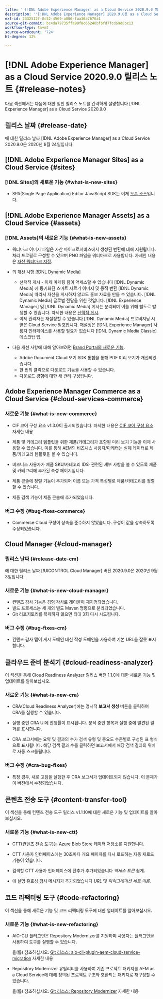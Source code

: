 ```yaml
---
title: ' [!DNL Adobe Experience Manager] as a Cloud Service 2020.9.0 릴리스의 릴리스 노트'
description: '"[!DNL Adobe Experience Manager] 2020.9.0용 as a Cloud Service 릴리스 노트"'
exl-id: 2332512f-8c52-4569-a006-faa36a7670a1
source-git-commit: bc4da79735ffa99f8c66240bfbfd7fcd69d8bc13
workflow-type: tm+mt
source-wordcount: '724'
ht-degree: 12%

---
```


# [!DNL Adobe Experience Manager] as a Cloud Service 2020.9.0 릴리스 노트  {#release-notes}

다음 섹션에서는 다음에 대한 일반 릴리스 노트를 간략하게 설명합니다 [!DNL Experience Manager] as a Cloud Service 2020.9.0

## 릴리스 날짜 {#release-date}

에 대한 릴리스 날짜 [!DNL Adobe Experience Manager] as a Cloud Service 2020.9.0은 2020년 9월 24일입니다.

## [!DNL Adobe Experience Manager Sites] as a Cloud Service {#sites}

### [!DNL Sites]의 새로운 기능 {#what-is-new-sites}

* SPA(Single Page Application) Editor JavaScript SDK는 이제 [오픈 소스](/help/implementing/developing/hybrid/reference-materials.md)입니다.

## [!DNL Adobe Experience Manager Assets] as a Cloud Service {#assets}

### [!DNL Assets]의 새로운 기능 {#what-is-new-assets}

* 워터마크 이미지 파일은 자산 마이크로서비스에서 생성된 변환에 대해 지원됩니다. 처리 프로필로 구성할 수 있으며 PNG 파일을 워터마크로 사용합니다. 자세한 내용은 [자산 워터마크 지정](/help/assets/watermark-assets.md).

* 의 개선 사항 [!DNL Dynamic Media]

   * 선택적 게시 - 이제 마케팅 팀이 액세스할 수 있습니다 [!DNL Dynamic Media] 에 동기화된 스마트 자르기 이미지 및 동적 변환 [!DNL Dynamic Media] 따라서 자산을 게시하지 않고도 홍보 자료를 만들 수 있습니다. [!DNL Dynamic Media] 글로벌 전달을 위한 것입니다. [!DNL Experience Manager] 및 [!DNL Dynamic Media] 게시는 분리되며 이를 위해 별도로 발생할 수 있습니다. 자세한 내용은 [선택적 게시](/help/assets/dynamic-media/selective-publishing.md).
   * 이제 관리자는 재설정할 수 있습니다 [!DNL Dynamic Media] 프로비저닝 시 받은 Cloud Service 암호입니다. 재설정은 [!DNL Experience Manager] 사용자 인터페이스를 사용할 필요가 없습니다 [!DNL Dynamic Media Classic] 데스크탑 앱.

* 다음 개선 사항에 대해 알아보려면 [Brand Portal의 새로운 기능](https://experienceleague.adobe.com/docs/experience-manager-brand-portal/using/introduction/whats-new.html).

   * Adobe Document Cloud 보기 SDK 통합을 통해 PDF 미리 보기가 개선되었습니다.
   * 한 번의 클릭으로 다운로드 기능을 사용할 수 있습니다.
   * 다운로드 경험에 대한 새 관리 구성입니다.

<!--
### Bugs Fixed {#bugs-fixed-assets}

TBD: list of Assets aaCS bugs that are fixed.
-->

## Adobe Experience Manager Commerce as a Cloud Service {#cloud-services-commerce}

### 새로운 기능 {#what-is-new-commerce}

* CIF 코어 구성 요소 v1.3.0이 출시되었습니다. 자세한 내용은 [CIF 코어 구성 요소](https://github.com/adobe/aem-core-cif-components/releases/tag/core-cif-components-reactor-1.3.0) 자세한 내용

* 제품 및 카테고리 템플릿을 위한 제품/카테고리가 포함된 미리 보기 기능을 이제 사용할 수 있습니다. 이를 통해 AEM의 비즈니스 사용자/마케터는 실제 데이터로 제품/카테고리 템플릿을 볼 수 있습니다.

* 비즈니스 사용자가 제품 SKU/카테고리 ID와 관련된 세부 사항을 볼 수 있도록 제품 및 카테고리에 추가된 속성 페이지입니다.

* 제품 콘솔에 정렬 기능이 추가되어 이름 또는 가격 특성별로 제품/카테고리를 정렬할 수 있습니다.

* 제품 검색 기능이 제품 콘솔에 추가되었습니다.

### 버그 수정 {#bug-fixes-commerce}

* Commerce Cloud 구성이 상속을 준수하지 않았습니다. 구성이 값을 상속하도록 수정되었습니다.

## Cloud Manager {#cloud-manager}

### 릴리스 날짜 {#release-date-cm}

에 대한 릴리스 날짜 [!UICONTROL Cloud Manager] 버전 2020.9.0은 2020년 9월 3일입니다.

### 새로운 기능 {#what-is-new-cloud-manager}

* 컨텐츠 감사 기능은 경험 감사로 레이블이 재지정되었습니다.
* 빌드 프로세스는 세 개의 별도 Maven 명령으로 분리되었습니다.
* Git 리포지토리를 복제하지 않으면 최대 3회 다시 시도됩니다.

### 버그 수정 {#bug-fixes-cm}

* 컨텐츠 감사 탭이 게시 도메인 대신 작성 도메인을 사용하여 기본 URL을 잘못 표시합니다.

## 클라우드 준비 분석기 {#cloud-readiness-analyzer}

이 섹션을 통해 Cloud Readiness Analyzer 릴리스 버전 1.1.0에 대한 새로운 기능 및 업데이트를 알아보십시오.

### 새로운 기능 {#what-is-new-cra}

* CRA(Cloud Readiness Analyzer)에는 명시적 **보고서 생성** 버튼을 클릭하여 CRA를 실행할 수 있습니다.

* 실행 중인 CRA UI에 진행률이 표시됩니다. 분석 중인 항목과 실행 중에 발견된 결과를 표시합니다.

* CRA 보고서에는 요약 및 결과의 수가 검색 유형 및 중요도 수준별로 구성된 표 형식으로 표시됩니다. 해당 검색 결과 수를 클릭하면 보고서에서 해당 검색 결과의 위치로 자동 스크롤됩니다.

### 버그 수정 {#cra-bug-fixes}

* 특정 경우, 새로 고침을 실행한 후 CRA 보고서가 업데이트되지 않습니다. 이 문제가 이 버전에서 수정되었습니다.

## 콘텐츠 전송 도구 {#content-transfer-tool}

이 섹션을 통해 컨텐츠 전송 도구 릴리스 v1.1.10에 대한 새로운 기능 및 업데이트를 알아보십시오.

### 새로운 기능 {#what-is-new-ctt}

* CTT(컨텐츠 전송 도구)는 Azure Blob Store 데이터 저장소를 지원합니다.

* CTT 사용자 인터페이스에는 30초마다 개요 페이지를 다시 로드하는 자동 재로드 기능이 있습니다.

* 검색할 CTT 사용자 인터페이스에 단추가 추가되었습니다 *액세스 토큰* 쉽게.

* 에 설명 유효성 검사 메시지가 추가되었습니다 *URL* 및 *마이그레이션 세트 이름*.

## 코드 리팩터링 도구 {#code-refactoring}

이 섹션을 통해 새로운 기능 및 코드 리팩터링 도구에 대한 업데이트를 알아보십시오.

### 새로운 기능 {#what-is-new-refactoring}

* AIO-CLI 플러그인은 Repository Modernizer를 지원하며 사용자는 플러그인을 사용하여 도구를 실행할 수 있습니다.

   을(를) 참조하십시오. [Git 리소스: aio-cli-plugin-aem-cloud-service-migration](https://github.com/adobe/aio-cli-plugin-aem-cloud-service-migration) 자세한 내용

* Repository Modernizer 유틸리티를 사용하여 기존 프로젝트 패키지를 AEM as a Cloud Service에 대해 정의된 프로젝트 구조와 호환되는 패키지로 재구성할 수 있습니다.

   을(를) 참조하십시오. [Git 리소스: Repository Modernizer](https://github.com/adobe/aem-cloud-service-source-migration/tree/master/packages/repository-modernizer) 자세한 내용
